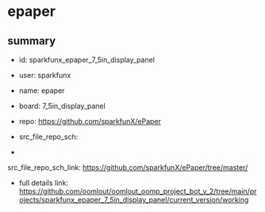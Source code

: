# epaper
 
## summary 
* id: sparkfunx_epaper_7_5in_display_panel
* user: sparkfunx
* name: epaper
* board: 7_5in_display_panel
* repo: https://github.com/sparkfunX/ePaper



* src_file_repo_sch: 
*
 src_file_repo_sch_link: https://github.com/sparkfunX/ePaper/tree/master/
* full details link: https://github.com/oomlout/oomlout_oomp_project_bot_v_2/tree/main/projects/sparkfunx_epaper_7_5in_display_panel/current_version/working  






